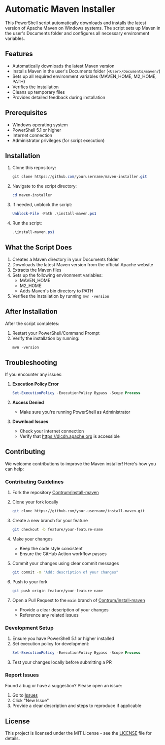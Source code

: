 # Automatic Maven Installer

This PowerShell script automatically downloads and installs the latest version of Apache Maven on Windows systems. The script sets up Maven in the user's Documents folder and configures all necessary environment variables.

## Features

- Automatically downloads the latest Maven version
- Installs Maven in the user's Documents folder (`<User>/Documents/maven/`)
- Sets up all required environment variables (MAVEN_HOME, M2_HOME, PATH)
- Verifies the installation
- Cleans up temporary files
- Provides detailed feedback during installation

## Prerequisites

- Windows operating system
- PowerShell 5.1 or higher
- Internet connection
- Administrator privileges (for script execution)

## Installation

1. Clone this repository:
   ```powershell
   git clone https://github.com/yourusername/maven-installer.git
   ```

2. Navigate to the script directory:
   ```powershell
   cd maven-installer
   ```

3. If needed, unblock the script:
   ```powershell
   Unblock-File -Path .\install-maven.ps1
   ```

4. Run the script:
   ```powershell
   .\install-maven.ps1
   ```

## What the Script Does

1. Creates a Maven directory in your Documents folder
2. Downloads the latest Maven version from the official Apache website
3. Extracts the Maven files
4. Sets up the following environment variables:
   - MAVEN_HOME
   - M2_HOME
   - Adds Maven's bin directory to PATH
5. Verifies the installation by running `mvn -version`

## After Installation

After the script completes:
1. Restart your PowerShell/Command Prompt
2. Verify the installation by running:
   ```powershell
   mvn -version
   ```

## Troubleshooting

If you encounter any issues:

1. **Execution Policy Error**
   ```powershell
   Set-ExecutionPolicy -ExecutionPolicy Bypass -Scope Process
   ```

2. **Access Denied**
   - Make sure you're running PowerShell as Administrator

3. **Download Issues**
   - Check your internet connection
   - Verify that https://dlcdn.apache.org is accessible

## Contributing

We welcome contributions to improve the Maven installer! Here's how you can help:

### Contributing Guidelines

1. Fork the repository [Contrum/install-maven](https://github.com/Contrum/install-maven)
2. Clone your fork locally
   ```bash
   git clone https://github.com/your-username/install-maven.git
   ```
3. Create a new branch for your feature
   ```bash
   git checkout -b feature/your-feature-name
   ```
4. Make your changes
   - Keep the code style consistent
   - Ensure the GitHub Action workflow passes

5. Commit your changes using clear commit messages
   ```bash
   git commit -m "Add: description of your changes"
   ```
6. Push to your fork
   ```bash
   git push origin feature/your-feature-name
   ```
7. Open a Pull Request to the `main` branch of [Contrum/install-maven](https://github.com/Contrum/install-maven)
   - Provide a clear description of your changes
   - Reference any related issues

### Development Setup

1. Ensure you have PowerShell 5.1 or higher installed
2. Set execution policy for development:
   ```powershell
   Set-ExecutionPolicy -ExecutionPolicy Bypass -Scope Process
   ```
3. Test your changes locally before submitting a PR

### Report Issues

Found a bug or have a suggestion? Please open an issue:
1. Go to [Issues](https://github.com/Contrum/install-maven/issues)
2. Click "New Issue"
3. Provide a clear description and steps to reproduce if applicable

## License

This project is licensed under the MIT License - see the [LICENSE](LICENSE) file for details.